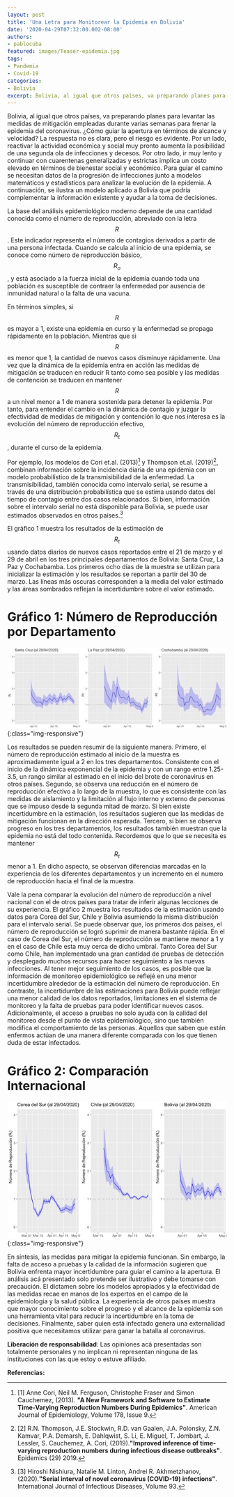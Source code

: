```yaml
---
layout: post
title: 'Una Letra para Monitorear la Epidemia en Bolivia'
date: '2020-04-29T07:32:00.002-08:00'
authors:
- pablocuba
featured: images/Teaser-epidemia.jpg
tags:
- Pandemia
- Covid-19
categories:
- Bolivia
excerpt: Bolivia, al igual que otros países, va preparando planes para levantar las medidas de mitigación empleadas durante varias semanas para frenar la epidemia del coronavirus. ¿Cómo guiar la apertura en términos de alcance y velocidad? La respuesta no es clara, pero el riesgo es evidente. Por un lado, reactivar la actividad económica y social muy pronto aumenta la posibilidad de una segunda ola de infecciones y decesos. Por otro lado, ir muy lento y continuar con cuarentenas generalizadas y estrictas implica un costo elevado en términos de bienestar social y económico.
---
```


Bolivia, al igual que otros países, va preparando planes para levantar las medidas de mitigación empleadas durante varias semanas para frenar la epidemia del coronavirus. ¿Cómo guiar la apertura en términos de alcance y velocidad? La respuesta no es clara, pero el riesgo es evidente. Por un lado, reactivar la actividad económica y social muy pronto aumenta la posibilidad de una segunda ola de infecciones y decesos. Por otro lado, ir muy lento y continuar con cuarentenas generalizadas y estrictas implica un costo elevado en términos de bienestar social y económico. Para guiar el camino se necesitan datos de la progresión de infecciones junto a modelos matemáticos y estadísticos para analizar la evolución de la epidemia. A continuación, se ilustra un modelo aplicado a Bolivia que podría complementar la información existente y ayudar a la toma de decisiones.

La base del análisis epidemiológico moderno depende de una cantidad conocida como el número de reproducción, abreviado con la letra $$R$$. Este indicador representa el número de contagios derivados a partir de una persona infectada. Cuando se calcula al inicio de una epidemia, se conoce como número de reproducción básico, $$R_o$$, y está asociado a la fuerza inicial de la epidemia cuando toda una población es susceptible de contraer la enfermedad por ausencia de inmunidad natural o la falta de una vacuna.

En términos simples, si $$R$$ es mayor a 1, existe una epidemia en curso y la enfermedad se propaga rápidamente en la población. Mientras que si $$R$$ es menor que 1, la cantidad de nuevos casos disminuye rápidamente. Una vez que la dinámica de la epidemia entra en acción las medidas de mitigación se traducen en reducir R tanto como sea posible y las medidas de contención se traducen en mantener $$R$$ a un nivel menor a 1 de manera sostenida para detener la epidemia. Por tanto, para entender el cambio en la dinámica de contagio y juzgar la efectividad de medidas de mitigación y contención lo que nos interesa es la evolución del número de reproducción efectivo, $$R_t$$, durante el curso de la epidemia.

Por ejemplo, los modelos de Cori et.al. (2013)[^1] y Thompson et.al. (2019)[^2], combinan información sobre la incidencia diaria de una epidemia con un modelo probabilístico de la transmisibilidad de la enfermedad. La transmisibilidad, también conocida como intervalo serial, se resume a través de una distribución probabilística que se estima usando datos del tiempo de contagio entre dos casos relacionados. Si bien, información sobre el intervalo serial no está disponible para Bolivia, se puede usar estimados observados en otros países.[^3]

El gráfico 1 muestra los resultados de la estimación de $$R_t$$ usando datos diarios de nuevos casos reportados entre el 21 de marzo y el 29 de abril en los tres principales departamentos de Bolivia: Santa Cruz, La Paz y Cochabamba. Los primeros ocho días de la muestra se utilizan para inicializar la estimación y los resultados se reportan a partir del 30 de marzo. Las líneas más oscuras corresponden a la media del valor estimado y las áreas sombrados reflejan la incertidumbre sobre el valor estimado.

# Gráfico 1: Número de Reproducción por Departamento
![Figura1](/assets/images/image003.jpg){:class="img-responsive"}

Los resultados se pueden resumir de la siguiente manera. Primero, el número de reproducción estimado al inicio de la muestra es aproximadamente igual a 2 en los tres departamentos. Consistente con el inicio de la dinámica exponencial de la epidemia y con un rango entre 1.25-3.5, un rango similar al estimado en el inicio del brote de coronavirus en otros países. Segundo, se observa una reducción en el número de reproducción efectivo a lo largo de la muestra, lo que es consistente con las medidas de aislamiento y la limitación al flujo interno y externo de personas que se impuso desde la segunda mitad de marzo. Si bien existe incertidumbre en la estimación, los resultados sugieren que las medidas de mitigación funcionan en la dirección esperada. Tercero, si bien se observa progreso en los tres departamentos, los resultados también muestran que la epidemia no está del todo contenida. Recordemos que lo que se necesita es mantener $$R_t$$ menor a 1. En dicho aspecto, se observan diferencias marcadas en la experiencia de los diferentes departamentos y un incremento en el numero de reproducción hacia el final de la muestra.


Vale la pena comparar la evolución del número de reproducción a nivel nacional con el de otros países para tratar de inferir algunas lecciones de su experiencia. El gráfico 2 muestra los resultados de la estimación usando datos para Corea del Sur, Chile y Bolivia asumiendo la misma distribución para el intervalo serial. Se puede observar que, los primeros dos países, el número de reproducción se logró suprimir de manera bastante rápida. En el caso de Corea del Sur, el número de reproducción se mantiene menor a 1 y en el caso de Chile esta muy cerca de dicho umbral. Tanto Corea del Sur como Chile, han implementado una gran cantidad de pruebas de detección y desplegado muchos recursos para hacer seguimiento a las nuevas infecciones. Al tener mejor seguimiento de los casos, es posible que la información de monitoreo epidemiológico se reflejé en una menor incertidumbre alrededor de la estimación del número de reproducción. En contraste, la incertidumbre de las estimaciones para Bolivia puede reflejar una menor calidad de los datos reportados, limitaciones en el sistema de monitoreo y la falta de pruebas para poder identificar nuevos casos.  Adicionalmente, el acceso a pruebas no solo ayuda con la calidad del monitoreo desde el punto de vista epidemiológico, sino que también modifica el comportamiento de las personas. Aquellos que saben que están enfermos actúan de una manera diferente comparada con los que tienen duda de estar infectados. 


# Gráfico 2: Comparación Internacional

 ![Figura2](/assets/images/image004.jpg){:class="img-responsive"}

En síntesis, las medidas para mitigar la epidemia funcionan. Sin embargo, la falta de acceso a pruebas y la calidad de la información sugieren que Bolivia enfrenta mayor incertidumbre para guiar el camino a la apertura.  El análisis acá presentado solo pretende ser ilustrativo y debe tomarse con precaución. El dictamen sobre los modelos apropiados y la efectividad de las medidas recae en manos de los expertos en el campo de la epidemiologia y la salud pública. La experiencia de otros países muestra que mayor conocimiento sobre el progreso y el alcance de la epidemia son una herramienta vital para reducir la incertidumbre en la toma de decisiones. Finalmente, saber quien está infectado genera una externalidad positiva que necesitamos utilizar para ganar la batalla al coronavirus.



__Liberación de responsabilidad__: Las opiniones acá presentadas son totalmente personales y no implican ni representan ninguna de las instituciones con las que estoy o estuve afiliado.

__Referencias:__

[^1]: [1] Anne Cori, Neil M. Ferguson, Christophe Fraser and Simon Cauchemez, (2013). __"A New Framework and Software to Estimate Time-Varying Reproduction Numbers During Epidemics"__. American Journal of Epidemiology, Volume 178, Issue 9.

[^2]: [2] R.N. Thompson, J.E. Stockwin, R.D. van Gaalen, J.A. Polonsky, Z.N. Kamvar, P.A. Demarsh, E. Dahlqwist, S. Li, E. Miguel, T. Jombart, J. Lessler, S. Cauchemez, A. Cori, (2019).__"Improved inference of time-varying reproduction numbers during infectious disease outbreaks"__. Epidemics (29) 2019.

[^3]: [3] Hiroshi Nishiura, Natalie M. Linton, Andrei R. Akhmetzhanov, (2020).__"Serial interval of novel coronavirus (COVID-19) infections"__. International Journal of Infectious Diseases, Volume 93.


